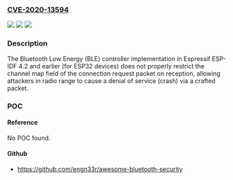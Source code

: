 ### [CVE-2020-13594](https://cve.mitre.org/cgi-bin/cvename.cgi?name=CVE-2020-13594)
![](https://img.shields.io/static/v1?label=Product&message=n%2Fa&color=blue)
![](https://img.shields.io/static/v1?label=Version&message=n%2Fa&color=blue)
![](https://img.shields.io/static/v1?label=Vulnerability&message=n%2Fa&color=brighgreen)

### Description

The Bluetooth Low Energy (BLE) controller implementation in Espressif ESP-IDF 4.2 and earlier (for ESP32 devices) does not properly restrict the channel map field of the connection request packet on reception, allowing attackers in radio range to cause a denial of service (crash) via a crafted packet.

### POC

#### Reference
No POC found.

#### Github
- https://github.com/engn33r/awesome-bluetooth-security

